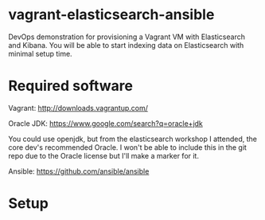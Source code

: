 vagrant-elasticsearch-ansible
=============================

DevOps demonstration for provisioning a Vagrant VM with Elasticsearch and Kibana.
You will be able to start indexing data on Elasticsearch with minimal setup time.

Required software
=============================

Vagrant: http://downloads.vagrantup.com/

Oracle JDK: https://www.google.com/search?q=oracle+jdk

  You could use openjdk, but from the elasticsearch workshop I attended, the core dev's recommended Oracle.
  I won't be able to include this in the git repo due to the Oracle license but I'll make a marker for it.
  
Ansible: https://github.com/ansible/ansible

Setup
======
